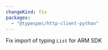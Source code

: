 ```yaml
---
changeKind: fix
packages:
  - "@typespec/http-client-python"
---
```


Fix import of typing `List` for ARM SDK